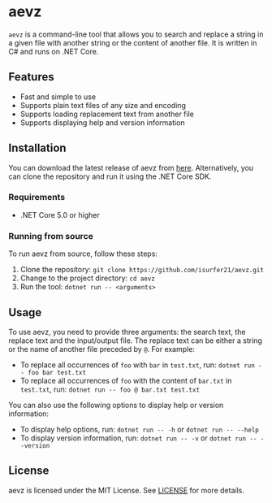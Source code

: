 # aevz

`aevz` is a command-line tool that allows you to search and replace a string in a given file with another string or the content of another file. It is written in C# and runs on .NET Core.

## Features

- Fast and simple to use
- Supports plain text files of any size and encoding
- Supports loading replacement text from another file
- Supports displaying help and version information

## Installation

You can download the latest release of aevz from [here](https://github.com/isurfer21/aevz/releases). Alternatively, you can clone the repository and run it using the .NET Core SDK.

### Requirements

- .NET Core 5.0 or higher

### Running from source

To run aevz from source, follow these steps:

1. Clone the repository: `git clone https://github.com/isurfer21/aevz.git`
2. Change to the project directory: `cd aevz`
3. Run the tool: `dotnet run -- <arguments>`

## Usage

To use aevz, you need to provide three arguments: the search text, the replace text and the input/output file. The replace text can be either a string or the name of another file preceded by `@`. For example:

- To replace all occurrences of `foo` with `bar` in `test.txt`, run: `dotnet run -- foo bar test.txt`
- To replace all occurrences of `foo` with the content of `bar.txt` in `test.txt`, run: `dotnet run -- foo @ bar.txt test.txt`

You can also use the following options to display help or version information:

- To display help options, run: `dotnet run -- -h` or `dotnet run -- --help`
- To display version information, run: `dotnet run -- -v` or `dotnet run -- --version`

## License

aevz is licensed under the MIT License. See [LICENSE](https://github.com/isurfer21/aevz/blob/main/LICENSE) for more details.